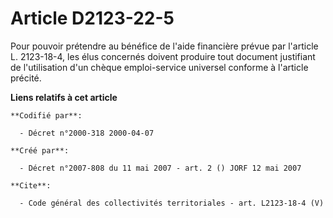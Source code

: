 # Article D2123-22-5

Pour pouvoir prétendre au bénéfice de l'aide financière prévue par l'article L. 2123-18-4, les élus concernés doivent
produire tout document justifiant de l'utilisation d'un chèque emploi-service universel conforme à l'article précité.

**Liens relatifs à cet article**

	**Codifié par**:

	  - Décret n°2000-318 2000-04-07

	**Créé par**:

	  - Décret n°2007-808 du 11 mai 2007 - art. 2 () JORF 12 mai 2007

	**Cite**:

	  - Code général des collectivités territoriales - art. L2123-18-4 (V)
